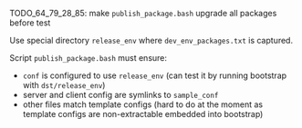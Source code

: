 
TODO_64_79_28_85: make `publish_package.bash` upgrade all packages before test

Use special directory `release_env` where `dev_env_packages.txt` is captured.

Script `publish_package.bash` must ensure:
*   `conf` is configured to use `release_env` (can test it by running bootstrap with `dst/release_env`)
*   server and client config are symlinks to `sample_conf`
*   other files match template configs (hard to do at the moment as template configs are non-extractable embedded into bootstrap)

